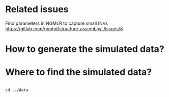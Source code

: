# Related issues

Find parameters in NGMLR to capture small INVs
https://gitlab.com/gophd/structure-assembly/-/issues/8

# How to generate the simulated data?

# Where to find the simulated data?

```

cd ../data

```
